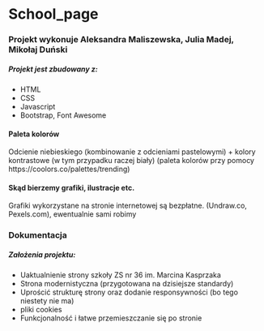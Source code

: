 <h1>School_page</h1>
<h3>Projekt wykonuje Aleksandra Maliszewska, Julia Madej, Mikołaj Duński</h3>
<h5> Projekt jest zbudowany z:</h5>
<ul>
  <li>HTML</li>
  <li>CSS</li>
  <li>Javascript</li>
  <li>Bootstrap, Font Awesome</li>
</ul>
<h4>Paleta kolorów</h5>
<p>Odcienie niebieskiego (kombinowanie z odcieniami pastelowymi) + kolory kontrastowe (w tym przypadku raczej biały) (paleta kolorów przy pomocy https://coolors.co/palettes/trending)</p>
<h4>Skąd bierzemy grafiki, ilustracje etc.</h5>
<p>Grafiki wykorzystane na stronie internetowej są bezpłatne. (Undraw.co, Pexels.com), ewentualnie sami robimy<p>
<h3>Dokumentacja</h3>
<h5>Założenia projektu:</h5>
<ul>
  <li>Uaktualnienie strony szkoły ZS nr 36 im. Marcina Kasprzaka</li>
  <li>Strona modernistyczna (przygotowana na dzisiejsze standardy)</li>
  <li>Uprościć strukturę strony oraz dodanie responsywności (bo tego niestety nie ma)</li>
  <li>pliki cookies</li>
  <li>Funkcjonalność i łatwe przemieszczanie się po stronie</li>
</ul>
  

